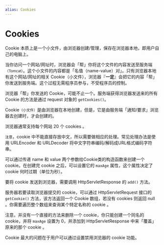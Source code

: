```yaml
---
alias: Cookies
---
```


# Cookies

Cookie 本质上是一个小文件，由浏览器创建/管理，保存在浏览器本地，即用户自己的电脑上。

当你访问一个网站/网址时，浏览器会「帮」你将这个文件的内容发送至服务端<small>（Tomcat）</small>。这个小文件的内容都是「名值（name-value）对」。只有浏览器本地有这个网站/网址的相关 Cookie（小文件），浏览器『**一定**』会把它的内容「帮」你发送到服务端。这个过程无需程序员参与，不受程序员的控制。

浏览器「帮」你发送的 Cookie，可能不止一个。服务端获得浏览器发送来的所有 Cookie 的方法是通过 request 对象的 `getCookies()`。

Cookie<small>（小文件）</small>是由浏览器在本地创建，但是，它是由服务端「通知/要求」浏览器去创建时，才会创建的。

浏览器通常支持每个网站 20 个 cookies 。

`注意`，cookie 中不能直接存放中文，所以需要做相应的处理。常见处理办法是使用 URLEncoder 和 URLDecoder 将中文字符串编码/解码成URL格式编码字符串。

可以通过传递 name 和 value 两个参数给Cookie类的构造函数来创建一个 cookie。在创建完 cookie 之后，可以设置它的 `maxAge` 属性，这个属性决定了cookie 何时过期（单位为秒）。

要将 cookie 发送到浏览器，需要调用 HttpServletResponse 的 `add()` 方法。

服务器若要读取浏览器提交的 cookie，可以通过  HttpServletRequest 接口的 `getCookie()` 方法，该方法返回一个 Cookie 数组，若没有 cookies 则返回 null 。你需要遍历整个数组来查询某个特定名称的 cookie 。

注意，并没有一个直接的方法来删除一个 cookie，你只能创建一个同名的 cookie，并将 `maxAge` 设置为 0，并添加到 HttpServletResponse 中来「覆盖」原来的那个 cookie 。

Cookie 最大的问题在于用户可以通过设置禁用浏览器的 cookie 功能。

